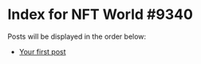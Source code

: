 # Index for NFT World #9340
Posts will be displayed in the order below:

- [Your first post](./001-first.md)

